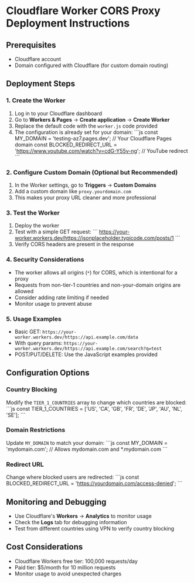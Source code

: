 # Cloudflare Worker CORS Proxy Deployment Instructions

## Prerequisites
- Cloudflare account
- Domain configured with Cloudflare (for custom domain routing)

## Deployment Steps

### 1. Create the Worker
1. Log in to your Cloudflare dashboard
2. Go to **Workers & Pages** → **Create application** → **Create Worker**
3. Replace the default code with the `worker.js` code provided
4. The configuration is already set for your domain:
   \`\`\`js
   const MY_DOMAIN = 'testing-az7.pages.dev'; // Your Cloudflare Pages domain
   const BLOCKED_REDIRECT_URL = 'https://www.youtube.com/watch?v=cdG-Y55v-ng'; // YouTube redirect
   \`\`\`

### 2. Configure Custom Domain (Optional but Recommended)
1. In the Worker settings, go to **Triggers** → **Custom Domains**
2. Add a custom domain like `proxy.yourdomain.com`
3. This makes your proxy URL cleaner and more professional

### 3. Test the Worker
1. Deploy the worker
2. Test with a simple GET request:
   \`\`\`
   https://your-worker.workers.dev/https://jsonplaceholder.typicode.com/posts/1
   \`\`\`
3. Verify CORS headers are present in the response

### 4. Security Considerations
- The worker allows all origins (`*`) for CORS, which is intentional for a proxy
- Requests from non-tier-1 countries and non-your-domain origins are allowed
- Consider adding rate limiting if needed
- Monitor usage to prevent abuse

### 5. Usage Examples
- Basic GET: `https://your-worker.workers.dev/https://api.example.com/data`
- With query params: `https://your-worker.workers.dev/https://api.example.com/search?q=test`
- POST/PUT/DELETE: Use the JavaScript examples provided

## Configuration Options

### Country Blocking
Modify the `TIER_1_COUNTRIES` array to change which countries are blocked:
\`\`\`js
const TIER_1_COUNTRIES = ['US', 'CA', 'GB', 'FR', 'DE', 'JP', 'AU', 'NL', 'SE'];
\`\`\`

### Domain Restrictions
Update `MY_DOMAIN` to match your domain:
\`\`\`js
const MY_DOMAIN = 'mydomain.com'; // Allows mydomain.com and *.mydomain.com
\`\`\`

### Redirect URL
Change where blocked users are redirected:
\`\`\`js
const BLOCKED_REDIRECT_URL = 'https://yourdomain.com/access-denied';
\`\`\`

## Monitoring and Debugging
- Use Cloudflare's **Workers** → **Analytics** to monitor usage
- Check the **Logs** tab for debugging information
- Test from different countries using VPN to verify country blocking

## Cost Considerations
- Cloudflare Workers free tier: 100,000 requests/day
- Paid tier: $5/month for 10 million requests
- Monitor usage to avoid unexpected charges
